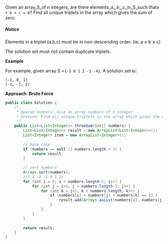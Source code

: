 Given an array_S_of n integers, are there elements_a_,_b_,_c_in_S_such that`a + b + c = 0`? Find all unique triplets in the array which gives the sum of zero.

##### Notice

Elements in a triplet \(a,b,c\) must be in non-descending order. \(ie, a ≤ b ≤ c\)

The solution set must not contain duplicate triplets.

**Example**

For example, given array S =`{-1 0 1 2 -1 -4}`, A solution set is:

```
(-1, 0, 1)
(-1, -1, 2)
```

**Approach: Brute Force**

```java
public class Solution {
    /*
     * @param numbers: Give an array numbers of n integer
     * @return: Find all unique triplets in the array which gives the sum of zero.
     */
    public List<List<Integer>> threeSum(int[] numbers) {
        List<List<Integer>> result = new ArrayList<List<Integer>>();
        List<Integer> item = new ArrayList<Integer>();
        
        // base case
        if (numbers == null || numbers.length < 3) {
            return result;
        }
        
        // sort numbers
        Arrays.sort(numbers);
        //{-4 -1 -1 0 1 2}
        for (int i = 0; i < numbers.length-2; i++) {
            for (int j = i+1; j < numbers.length-1; j++) {
                for (int k = j+1; k < numbers.length; k++) {
                    if (numbers[i] + numbers[j] + numbers[k] == 0) {
                        result.add(Arrays.asList(numbers[i], numbers[j], numbers[k]));
                    }
                }    
            }
        }
        
        return result;   
    }
}
```



